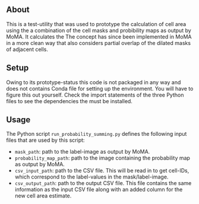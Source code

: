 ## About

This is a test-utility that was used to prototype the calculation of cell area
using the a combination of the cell masks and probibility maps as output by
MoMA. It calculates the 
The concept has since been implemented in MoMA in a more clean way that
also considers partial overlap of the dilated masks of adjacent cells.

## Setup

Owing to its prototype-status this code is not packaged in any way and does
not contains Conda file for setting up the environment. You will have to figure
this out yourself. Check the import statements of the three Python files to
see the dependencies the must be installed.

## Usage

The Python script `run_probability_summing.py` defines the following input files
that are used by this script:

- `mask_path`: path to the label-image as output by MoMA.
- `probability_map_path`: path to the image containing the probability map as
output by MoMA.
- `csv_input_path`: path to the CSV file. This will be read in to get
cell-IDs, which correspond to the label-values in the mask/label-image.
- `csv_output_path`: path to the output CSV file. This file contains the same
information as the input CSV file along with an added column for the new cell
area estimate.
